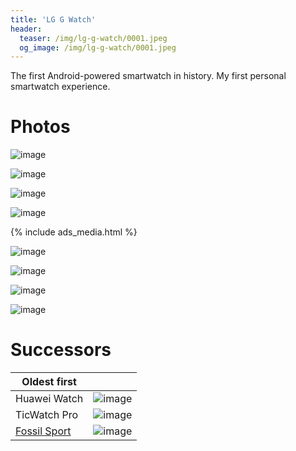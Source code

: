 ```yaml
---
title: 'LG G Watch'
header:
  teaser: /img/lg-g-watch/0001.jpeg
  og_image: /img/lg-g-watch/0001.jpeg
---
```


The first Android-powered smartwatch in history. My first personal smartwatch experience.

# Photos

![image](/img/lg-g-watch/001.jpeg)

![image](/img/lg-g-watch/002.jpeg)

![image](/img/lg-g-watch/003.jpeg)

![image](/img/lg-g-watch/004.jpeg)

{% include ads_media.html %}

![image](/img/lg-g-watch/005.jpeg)

![image](/img/lg-g-watch/006.jpeg)

![image](/img/lg-g-watch/007.jpeg)

![image](/img/lg-g-watch/008.jpeg)

# Successors

| Oldest first |   |
| ----------- | ----------- |
| Huawei Watch | ![image](/img/fossil-sport-review-or-how-to-solve-all-its-issues/001.jpg) |
| TicWatch Pro | ![image](/img/fossil-sport-review-or-how-to-solve-all-its-issues/tic.jpeg) |
| [Fossil Sport](/gear/fossil-sport-review-or-how-to-solve-all-its-issues.html) | ![image](/img/fossil-sport-review-or-how-to-solve-all-its-issues/mini.jpg) |